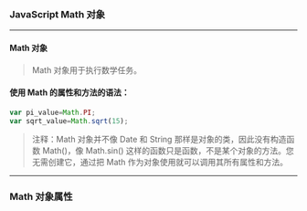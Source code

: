 

### JavaScript Math 对象
---

#### Math 对象
>Math 对象用于执行数学任务。

#### 使用 Math 的属性和方法的语法：
```javascript
var pi_value=Math.PI;
var sqrt_value=Math.sqrt(15);
```
> 注释：Math 对象并不像 Date 和 String 那样是对象的类，因此没有构造函数 Math()，像 Math.sin() 这样的函数只是函数，不是某个对象的方法。您无需创建它，通过把 Math 作为对象使用就可以调用其所有属性和方法。


---


### Math 对象属性